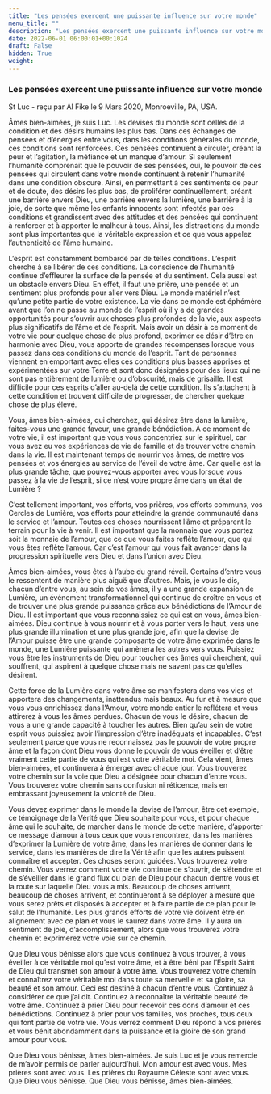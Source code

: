 ```yaml
---
title: "Les pensées exercent une puissante influence sur votre monde"
menu_title: ""
description: "Les pensées exercent une puissante influence sur votre monde"
date: 2022-06-01 06:00:01+00:1024
draft: False
hidden: True
weight:
---
```

### Les pensées exercent une puissante influence sur votre monde

St Luc - reçu par Al Fike le 9 Mars 2020, Monroeville, PA, USA.

Âmes bien-aimées, je suis Luc. Les devises du monde sont celles de la condition et des désirs humains les plus bas. Dans ces échanges de pensées et d’énergies entre vous, dans les conditions générales du monde, ces conditions sont renforcées. Ces pensées continuent à circuler, créant la peur et l’agitation, la méfiance et un manque d’amour. Si seulement l’humanité comprenait que le pouvoir de ses pensées, oui, le pouvoir de ces pensées qui circulent dans votre monde continuent à retenir l’humanité dans une condition obscure. Ainsi, en permettant à ces sentiments de peur et de doute, des désirs les plus bas, de proliférer continuellement, créant une barrière envers Dieu, une barrière envers la lumière, une barrière à la joie, de sorte que même les enfants innocents sont infectés par ces conditions et grandissent avec des attitudes et des pensées qui continuent à renforcer et à apporter le malheur à tous. Ainsi, les distractions du monde sont plus importantes que la véritable expression et ce que vous appelez l’authenticité de l’âme humaine.

L’esprit est constamment bombardé par de telles conditions. L’esprit cherche à se libérer de ces conditions. La conscience de l’humanité continue d’effleurer la surface de la pensée et du sentiment. Cela aussi est un obstacle envers Dieu. En effet, il faut une prière, une pensée et un sentiment plus profonds pour aller vers Dieu. Le monde matériel n’est qu’une petite partie de votre existence. La vie dans ce monde est éphémère avant que l’on ne passe au monde de l’esprit où il y a de grandes opportunités pour s’ouvrir aux choses plus profondes de la vie, aux aspects plus significatifs de l’âme et de l’esprit. Mais avoir un désir à ce moment de votre vie pour quelque chose de plus profond, exprimer ce désir d’être en harmonie avec Dieu, vous apporte de grandes récompenses lorsque vous passez dans ces conditions du monde de l’esprit. Tant de personnes viennent en emportant avec elles ces conditions plus basses apprises et expérimentées sur votre Terre et sont donc désignées pour des lieux qui ne sont pas entièrement de lumière ou d’obscurité, mais de grisaille. Il est difficile pour ces esprits d’aller au-delà de cette condition. Ils s’attachent à cette condition et trouvent difficile de progresser, de chercher quelque chose de plus élevé.

Vous, âmes bien-aimées, qui cherchez, qui désirez être dans la lumière, faites-vous une grande faveur, une grande bénédiction. À ce moment de votre vie, il est important que vous vous concentriez sur le spirituel, car vous avez eu vos expériences de vie de famille et de trouver votre chemin dans la vie. Il est maintenant temps de nourrir vos âmes, de mettre vos pensées et vos énergies au service de l’éveil de votre âme. Car quelle est la plus grande tâche, que pouvez-vous apporter avec vous lorsque vous passez à la vie de l’esprit, si ce n’est votre propre âme dans un état de Lumière ?

C’est tellement important, vos efforts, vos prières, vos efforts communs, vos Cercles de Lumière, vos efforts pour atteindre la grande communauté dans le service et l’amour. Toutes ces choses nourrissent l’âme et préparent le terrain pour la vie à venir. Il est important que la monnaie que vous portez soit la monnaie de l’amour, que ce que vous faites reflète l’amour, que qui vous êtes reflète l’amour. Car c’est l’amour qui vous fait avancer dans la progression spirituelle vers Dieu et dans l’union avec Dieu.

Âmes bien-aimées, vous êtes à l’aube du grand réveil. Certains d’entre vous le ressentent de manière plus aiguë que d’autres. Mais, je vous le dis, chacun d’entre vous, au sein de vos âmes, il y a une grande expansion de Lumière, un événement transformationnel qui continue de croître en vous et de trouver une plus grande puissance grâce aux bénédictions de l’Amour de Dieu. Il est important que vous reconnaissiez ce qui est en vous, âmes bien-aimées. Dieu continue à vous nourrir et à vous porter vers le haut, vers une plus grande illumination et une plus grande joie, afin que la devise de l’Amour puisse être une grande composante de votre âme exprimée dans le monde, une Lumière puissante qui amènera les autres vers vous. Puissiez vous être les instruments de Dieu pour toucher ces âmes qui cherchent, qui souffrent, qui aspirent à quelque chose mais ne savent pas ce qu’elles désirent.

Cette force de la Lumière dans votre âme se manifestera dans vos vies et apportera des changements, inattendus mais beaux. Au fur et à mesure que vous vous enrichissez dans l’Amour, votre monde entier le reflétera et vous attirerez à vous les âmes perdues. Chacun de vous le désire, chacun de vous a une grande capacité à toucher les autres. Bien qu’au sein de votre esprit vous puissiez avoir l’impression d’être inadéquats et incapables. C’est seulement parce que vous ne reconnaissez pas le pouvoir de votre propre âme et la façon dont Dieu vous donne le pouvoir de vous éveiller et d’être vraiment cette partie de vous qui est votre véritable moi. Cela vient, âmes bien-aimées, et continuera à émerger avec chaque jour. Vous trouverez votre chemin sur la voie que Dieu a désignée pour chacun d’entre vous. Vous trouverez votre chemin sans confusion ni réticence, mais en embrassant joyeusement la volonté de Dieu.

Vous devez exprimer dans le monde la devise de l’amour, être cet exemple, ce témoignage de la Vérité que Dieu souhaite pour vous, et pour chaque âme qui le souhaite, de marcher dans le monde de cette manière, d’apporter ce message d’amour à tous ceux que vous rencontrez, dans les manières d’exprimer la Lumière de votre âme, dans les manières de donner dans le service, dans les manières de dire la Vérité afin que les autres puissent connaître et accepter. Ces choses seront guidées. Vous trouverez votre chemin. Vous verrez comment votre vie continue de s’ouvrir, de s’étendre et de s’éveiller dans le grand flux du plan de Dieu pour chacun d’entre vous et la route sur laquelle Dieu vous a mis. Beaucoup de choses arrivent, beaucoup de choses arrivent, et continueront à se déployer à mesure que vous serez prêts et disposés à accepter et à faire partie de ce plan pour le salut de l’humanité. Les plus grands efforts de votre vie doivent être en alignement avec ce plan et vous le saurez dans votre âme. Il y aura un sentiment de joie, d’accomplissement, alors que vous trouverez votre chemin et exprimerez votre voie sur ce chemin.

Que Dieu vous bénisse alors que vous continuez à vous trouver, à vous éveiller à ce véritable moi qu’est votre âme, et à être béni par l’Esprit Saint de Dieu qui transmet son amour à votre âme. Vous trouverez votre chemin et connaîtrez votre véritable moi dans toute sa merveille et sa gloire, sa beauté et son amour. Ceci est destiné à chacun d’entre vous. Continuez à considérer ce que j’ai dit. Continuez à reconnaître la véritable beauté de votre âme. Continuez à prier Dieu pour recevoir ces dons d’amour et ces bénédictions. Continuez à prier pour vos familles, vos proches, tous ceux qui font partie de votre vie. Vous verrez comment Dieu répond à vos prières et vous bénit abondamment dans la puissance et la gloire de son grand amour pour vous.

Que Dieu vous bénisse, âmes bien-aimées. Je suis Luc et je vous remercie de m’avoir permis de parler aujourd’hui. Mon amour est avec vous. Mes prières sont avec vous. Les prières du Royaume Céleste sont avec vous. Que Dieu vous bénisse. Que Dieu vous bénisse, âmes bien-aimées.
